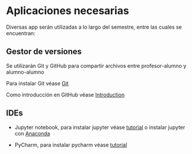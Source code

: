 # Aplicaciones necesarias

Diversas app serán utilizadas a lo largo del semestre, entre las cuales se encuentran:

## Gestor de versiones

Se utilizarán Git y GitHub para compartir archivos entre profesor-alumno y alumno-alumno

Para instalar Git véase [Git](https://git-scm.com/book/en/v2/Getting-Started-Installing-Git)

Como introducción en GitHub véase [Introduction](https://docs.github.com/en/get-started/start-your-journey/hello-world)

## IDEs

- Jupyter notebook, para instalar jupyter véase [tutorial](https://www.youtube.com/watch?v=HLD-Ll_-IT4) o instalar jupyter con [Anaconda](https://www.youtube.com/watch?v=mOCy5bq4AYw)

- PyCharm, para instalar pycharm véase [tutorial](https://www.youtube.com/watch?v=MJJpL9EmJBs)
